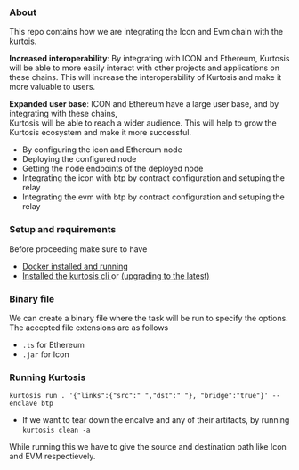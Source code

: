 ### About

This repo contains how we are integrating the Icon and Evm chain with the kurtois.

**Increased interoperability**: By integrating with ICON and Ethereum, Kurtosis will be able to more easily  interact with other projects and applications on these chains. This will increase the interoperability of Kurtosis and make it more valuable to users.

**Expanded user base**: ICON and Ethereum have a large user base, and by integrating with these chains,  
Kurtosis will be able to reach a wider audience. This will help to grow the Kurtosis ecosystem and make it more successful.

- By configuring the icon and Ethereum node
- Deploying the configured node
- Getting the node endpoints of the deployed node
- Integrating the icon with btp by contract configuration and setuping the relay
- Integrating the evm with btp by contract configuration and setuping the relay

### Setup and requirements

Before proceeding make sure to have

- [Docker installed and running](https://docs.kurtosis.com/install#i-install--start-docker)
- [Installed the kurtosis cli ](https://docs.kurtosis.com/install#ii-install-the-cli) or [(upgrading to the latest)](https://docs.kurtosis.com/upgrade)

### Binary file

We can create a binary file where the task will be run to specify the options. The accepted file extensions are as follows

- `.ts` for Ethereum
- `.jar` for Icon

### Running Kurtosis

```
kurtosis run . '{"links":{"src":" ","dst":" "}, "bridge":"true"}' --enclave btp
```

- If we want to tear down the encalve and any of their artifacts, by running `kurtosis clean -a`

While running this we have to give the source and destination path like Icon and EVM respectievely.








